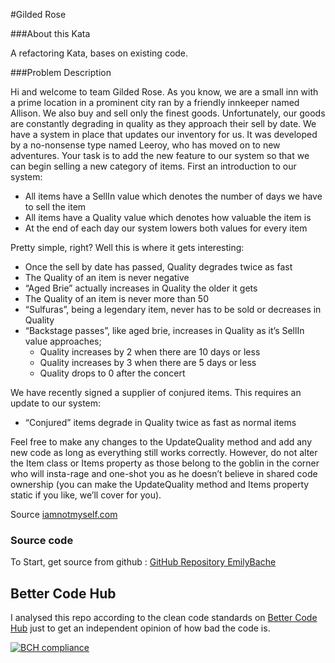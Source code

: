 #Gilded Rose

###About this Kata

A refactoring Kata, bases on existing code.

###Problem Description

Hi and welcome to team Gilded Rose. As you know, we are a small inn with a prime location in a prominent city ran by a friendly innkeeper named Allison. We also buy and sell only the finest goods. Unfortunately, our goods are constantly degrading in quality as they approach their sell by date. We have a system in place that updates our inventory for us. It was developed by a no-nonsense type named Leeroy, who has moved on to new adventures. Your task is to add the new feature to our system so that we can begin selling a new category of items. First an introduction to our system:

- All items have a SellIn value which denotes the number of days we have to sell the item
- All items have a Quality value which denotes how valuable the item is
- At the end of each day our system lowers both values for every item

Pretty simple, right? Well this is where it gets interesting:

- Once the sell by date has passed, Quality degrades twice as fast
- The Quality of an item is never negative
- “Aged Brie” actually increases in Quality the older it gets
- The Quality of an item is never more than 50
- “Sulfuras”, being a legendary item, never has to be sold or decreases in Quality
- “Backstage passes”, like aged brie, increases in Quality as it’s SellIn value approaches; 
  - Quality increases by 2 when there are 10 days or less 
  - Quality increases by 3 when there are 5 days or less 
  - Quality drops to 0 after the concert

We have recently signed a supplier of conjured items. This requires an update to our system:

- “Conjured” items degrade in Quality twice as fast as normal items

Feel free to make any changes to the UpdateQuality method and add any new code as long as everything still works correctly. However, do not alter the Item class or Items property as those belong to the goblin in the corner who will insta-rage and one-shot you as he doesn’t believe in shared code ownership (you can make the UpdateQuality method and Items property static if you like, we’ll cover for you).

Source [iamnotmyself.com](https://iamnotmyself.com/2011/02/13/refactor-this-the-gilded-rose-kata/)

### Source code

To Start, get source from github : [GitHub Repository EmilyBache](https://github.com/emilybache/GildedRose-Refactoring-Kata)


## Better Code Hub

I analysed this repo according to the clean code standards on [Better Code Hub](https://bettercodehub.com) just to get an independent opinion of how bad the code is.

[![BCH compliance](https://bettercodehub.com/edge/badge/jlnshr/GildedRoseJava?branch=master)](https://bettercodehub.com/)